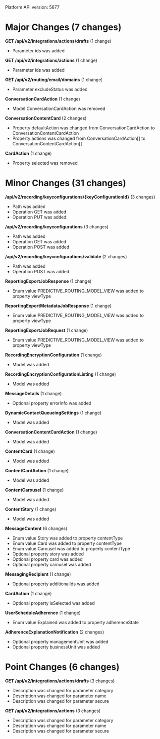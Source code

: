 Platform API version: 5677


# Major Changes (7 changes)

**GET /api/v2/integrations/actions/drafts** (1 change)

* Parameter ids was added

**GET /api/v2/integrations/actions** (1 change)

* Parameter ids was added

**GET /api/v2/routing/email/domains** (1 change)

* Parameter excludeStatus was added

**ConversationCardAction** (1 change)

* Model ConversationCardAction was removed

**ConversationContentCard** (2 changes)

* Property defaultAction was changed from ConversationCardAction to ConversationContentCardAction
* Property actions was changed from ConversationCardAction[] to ConversationContentCardAction[]

**CardAction** (1 change)

* Property selected was removed


# Minor Changes (31 changes)

**/api/v2/recording/keyconfigurations/{keyConfigurationId}** (3 changes)

* Path was added
* Operation GET was added
* Operation PUT was added

**/api/v2/recording/keyconfigurations** (3 changes)

* Path was added
* Operation GET was added
* Operation POST was added

**/api/v2/recording/keyconfigurations/validate** (2 changes)

* Path was added
* Operation POST was added

**ReportingExportJobResponse** (1 change)

* Enum value PREDICTIVE_ROUTING_MODEL_VIEW was added to property viewType

**ReportingExportMetadataJobResponse** (1 change)

* Enum value PREDICTIVE_ROUTING_MODEL_VIEW was added to property viewType

**ReportingExportJobRequest** (1 change)

* Enum value PREDICTIVE_ROUTING_MODEL_VIEW was added to property viewType

**RecordingEncryptionConfiguration** (1 change)

* Model was added

**RecordingEncryptionConfigurationListing** (1 change)

* Model was added

**MessageDetails** (1 change)

* Optional property errorInfo was added

**DynamicContactQueueingSettings** (1 change)

* Model was added

**ConversationContentCardAction** (1 change)

* Model was added

**ContentCard** (1 change)

* Model was added

**ContentCardAction** (1 change)

* Model was added

**ContentCarousel** (1 change)

* Model was added

**ContentStory** (1 change)

* Model was added

**MessageContent** (6 changes)

* Enum value Story was added to property contentType
* Enum value Card was added to property contentType
* Enum value Carousel was added to property contentType
* Optional property story was added
* Optional property card was added
* Optional property carousel was added

**MessagingRecipient** (1 change)

* Optional property additionalIds was added

**CardAction** (1 change)

* Optional property isSelected was added

**UserScheduleAdherence** (1 change)

* Enum value Explained was added to property adherenceState

**AdherenceExplanationNotification** (2 changes)

* Optional property managementUnit was added
* Optional property businessUnit was added


# Point Changes (6 changes)

**GET /api/v2/integrations/actions/drafts** (3 changes)

* Description was changed for parameter category
* Description was changed for parameter name
* Description was changed for parameter secure

**GET /api/v2/integrations/actions** (3 changes)

* Description was changed for parameter category
* Description was changed for parameter name
* Description was changed for parameter secure
